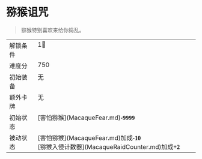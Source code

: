 # 猕猴诅咒  
> 猕猴特别喜欢来给你捣乱。  
  
<style>
        .table2358 th,td{
            text-align:left;
            vertical-align:top;
        }
        </style><table class="table table-bordered table2358" data-toggle="table"  data-show-header="false"><thead style="display:none"><tr ><th  style="width:15%;"  >名称</th><th  style=""  >值</th></tr></thead><tr ><td  style="width:15%;"  >解锁条件</td><td  style=""  >1🌙</td></tr><tr ><td  style="width:15%;"  >难度分</td><td  style=""  >750</td></tr><tr ><td  style="width:15%;"  >初始装备</td><td  style=""  >无</td></tr><tr ><td  style="width:15%;"  >额外卡牌</td><td  style=""  >无</td></tr><tr ><td  style="width:15%;"  >初始状态</td><td  style=""  >[害怕猕猴](MacaqueFear.md)<span style="font-family:ui-monospace"><b>-9999</b></span></td></tr><tr ><td  style="width:15%;"  >被动状态</td><td  style=""  >[害怕猕猴](MacaqueFear.md)加成<span style="font-family:ui-monospace"><b>-10</b></span><br>[猕猴入侵计数器](MacaqueRaidCounter.md)加成<span style="font-family:ui-monospace"><b>+2</b></span></td></tr></tbody></table>  
  


<script>document.title="猕猴诅咒 - 卡牌生存百科 Card Survival Wiki";</script>
